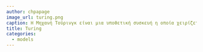 ```yaml
---
author: chpapage
image_url: turing.png
caption: Η Μηχανή Τούρινγκ είναι μια υποθετική συσκευή η οποία χειρίζεται σύμβολα σύμφωνα με ένα σύνολο κανόνων. Παρά την απλότητά της, μια Μηχανή Τούρινγκ μπορεί να προσαρμοστεί ώστε να προσομοιώνει την λογική οποιουδήποτε αλγορίθμου
title: Turing
categories:
  - models
---
```

